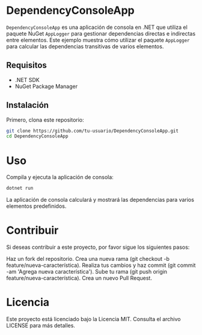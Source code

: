 # DependencyConsoleApp

`DependencyConsoleApp` es una aplicación de consola en .NET que utiliza el paquete NuGet `AppLogger` para gestionar dependencias directas e indirectas entre elementos. Este ejemplo muestra cómo utilizar el paquete `AppLogger` para calcular las dependencias transitivas de varios elementos.

## Requisitos

- .NET SDK
- NuGet Package Manager

## Instalación

Primero, clona este repositorio:

```sh
git clone https://github.com/tu-usuario/DependencyConsoleApp.git
cd DependencyConsoleApp
```

# Uso
Compila y ejecuta la aplicación de consola:

```sh
dotnet run
```
La aplicación de consola calculará y mostrará las dependencias para varios elementos predefinidos.

# Contribuir
Si deseas contribuir a este proyecto, por favor sigue los siguientes pasos:

Haz un fork del repositorio.
Crea una nueva rama (git checkout -b feature/nueva-característica).
Realiza tus cambios y haz commit (git commit -am 'Agrega nueva característica').
Sube tu rama (git push origin feature/nueva-característica).
Crea un nuevo Pull Request.

# Licencia
Este proyecto está licenciado bajo la Licencia MIT. Consulta el archivo LICENSE para más detalles.


